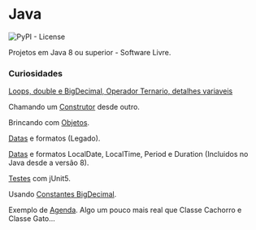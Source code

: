# Java


![PyPI - License](https://img.shields.io/pypi/l/Django.svg?style=for-the-badge)


Projetos em Java 8 ou superior - Software Livre.

### Curiosidades

[Loops, double e BigDecimal, Operador Ternario, detalhes variaveis](jse/Elementar/src/xyz/infodata/elementar) 

Chamando um [Construtor](jse/Elementar/src/xyz/infodata/elementar/construtor) desde outro.

Brincando com [Objetos](jse/Elementar/src/xyz/infodata/elementar/objetos). 

[Datas](jse/Elementar/src/xyz/infodata/elementar/data) e formatos (Legado).

[Datas](jse/Elementar/src/xyz/infodata/elementar/data/thread/safe/App.java) e formatos LocalDate, LocalTime, Period e Duration (Incluidos no Java desde a versão 8).

[Testes](jse/Elementar/src/xyz/infodata/elementar/testes) com jUnit5.

Usando [Constantes BigDecimal](jse/Elementar/src/xyz/infodata/elementar/constantes/bigdecimal).

Exemplo de [Agenda](jse/Elementar/src/xyz/infodata/elementar/agenda). Algo um pouco mais real que Classe Cachorro e Classe Gato...


